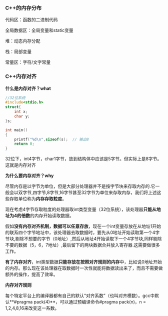 ### C++的内存分布

代码区：函数的二进制代码

全局数据区：全局变量和static变量

堆：动态内存分配

栈：局部变量

常量区：字符/文字常量



### C++内存对齐

**什么是内存对齐？what**

```c++
//32位系统
#include<stdio.h>
struct{
    int x;
    char y;
}s;

int main()
{
    printf("%d\n",sizeof(s);  // 输出8
    return 0;
}
```

32位下，int4字节，char1字节，放到结构体中应该是5字节。但实际上是8字节。这就是内存对齐

**为什么要内存对齐？why**

​		尽管内存是以字节为单位，但是大部分处理器并不是按字节块来存取内存的.它一般会以双字节,四字节,8字节,16字节甚至32字节为单位来存取内存，我们将上述这些存取单位称为**内存存取粒度**。

​		现在考虑4字节存取粒度的处理器取int类型变量（32位系统），该处理器**只能从地址为4的倍数**的内存开始读取数据。

​		假如**没有内存对齐机制，数据可以任意存放**，现在一个int变量存放在从地址1开始的联系四个字节地址中，该处理器去取数据时，要先从0地址开始读取第一个4字节块,剔除不想要的字节（0地址）,然后从地址4开始读取下一个4字节块,同样剔除不要的数据（5，6，7地址）,最后留下的两块数据合并放入寄存器.这需要做很多工作。

​		**有了内存对齐**，int类型数据**只能存放在按照对齐规则的内存**中，比如说0地址开始的内存。那么现在该处理器在取数据时一次性就能将数据读出来了，而且不需要做额外的操作，提高了效率。

**内存对齐规则**

​		每个特定平台上的编译器都有自己的默认“对齐系数”（也叫对齐模数）。gcc中默认**#pragma pack(4)**，可以通过预编译命令#pragma pack(n)，n = 1,2,4,8,16来改变这一系数。

